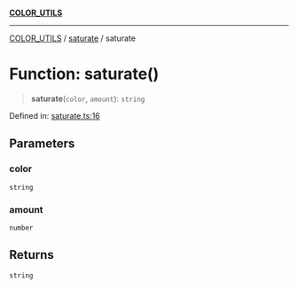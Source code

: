 [**COLOR_UTILS**](../../README.md)

***

[COLOR_UTILS](../../README.md) / [saturate](../README.md) / saturate

# Function: saturate()

> **saturate**(`color`, `amount`): `string`

Defined in: [saturate.ts:16](https://github.com/dailker/everyutil/blob/fb6c9c837496f567cf7883b581cd27d1c9507ebe/src/color/saturate.ts#L16)

## Parameters

### color

`string`

### amount

`number`

## Returns

`string`
